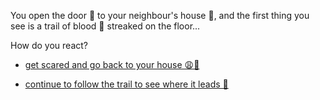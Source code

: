  You open the door 🚪 to your neighbour's house 🏡, and the first thing you see is a trail of blood 💉 streaked on the floor...

 How do you react?

-  [get scared and go back to your house 😩🏡](../3/2.md)

- [continue to follow the trail to see where it leads 🏃](../5/5.md)
